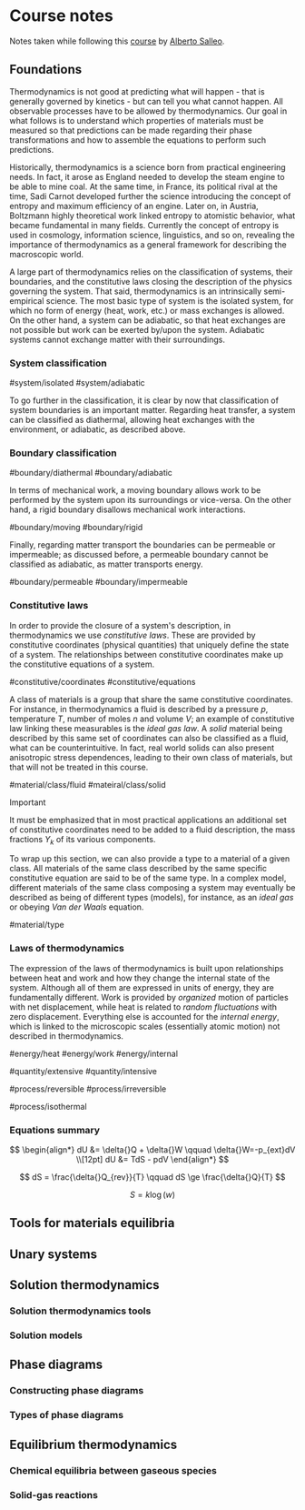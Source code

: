 # Course notes

Notes taken while following this [course](https://learning.edx.org/course/course-v1:StanfordOnline+SOE.XMATSCI0001+1T2020/home) by [Alberto Salleo](https://profiles.stanford.edu/alberto-salleo).

## Foundations

Thermodynamics is not good at predicting what will happen - that is generally governed by kinetics - but can tell you what cannot happen. All observable processes have to be allowed by thermodynamics. Our goal in what follows is to understand which properties of materials must be measured so that predictions can be made regarding their phase transformations and how to assemble the equations to perform such predictions.

Historically, thermodynamics is a science born from practical engineering needs. In fact, it arose as England needed to develop the steam engine to be able to mine coal. At the same time, in France, its political rival at the time, Sadi Carnot developed further the science introducing the concept of entropy and maximum efficiency of an engine. Later on, in Austria, Boltzmann highly theoretical work linked entropy to atomistic behavior, what became fundamental in many fields. Currently the concept of entropy is used in cosmology, information science, linguistics, and so on, revealing the importance of thermodynamics as a general framework for describing the macroscopic world.

A large part of thermodynamics relies on the classification of systems, their boundaries, and the constitutive laws closing the description of the physics governing the system. That said, thermodynamics is an intrinsically semi-empirical science. The most basic type of system is the isolated system, for which no form of energy (heat, work, etc.) or mass exchanges is allowed. On the other hand, a system can be adiabatic, so that heat exchanges are not possible but work can be exerted by/upon the system. Adiabatic systems cannot exchange matter with their surroundings.

### System classification

#system/isolated #system/adiabatic

To go further in the classification, it is clear by now that classification of system boundaries is an important matter. Regarding heat transfer, a system can be classified as diathermal, allowing heat exchanges with the environment, or adiabatic, as described above.

### Boundary classification

#boundary/diathermal #boundary/adiabatic

In terms of mechanical work, a moving boundary allows work to be performed by the system upon its surroundings or vice-versa. On the other hand, a rigid boundary disallows mechanical work interactions.

#boundary/moving #boundary/rigid

Finally, regarding matter transport the boundaries can be permeable or impermeable; as discussed before, a permeable boundary cannot be classified as adiabatic, as matter transports energy.

#boundary/permeable #boundary/impermeable

### Constitutive laws

In order to provide the closure of a system's description, in thermodynamics we use *constitutive laws*. These are provided by constitutive coordinates (physical quantities) that uniquely define the state of a system. The relationships between constitutive coordinates make up the constitutive equations of a system.

#constitutive/coordinates #constitutive/equations

A class of materials is a group that share the same constitutive coordinates. For instance, in thermodynamics a fluid is described by a pressure $p$, temperature $T$, number of moles $n$ and volume $V$; an example of constitutive law linking these measurables is the *ideal gas law*. A *solid* material being described by this same set of coordinates can also be classified as a fluid, what can be counterintuitive. In fact, real world solids can also present anisotropic stress dependences, leading to their own class of materials, but that will not be treated in this course.

#material/class/fluid #mateiral/class/solid

> [!IMPORTANT]
> It must be emphasized that in most practical applications an additional set of constitutive coordinates need to be added to a fluid description, the mass fractions $Y_k$ of its various components.

To wrap up this section, we can also provide a type to a material of a given class. All materials of the same class described by the same specific constitutive equation are said to be of the same type. In a complex model, different materials of the same class composing a system may eventually be described as being of different types (models), for instance, as an *ideal gas* or obeying *Van der Waals* equation.

#material/type 

### Laws of thermodynamics

The expression of the laws of thermodynamics is built upon relationships between heat and work and how they change the internal state of the system. Although all of them are expressed in units of energy, they are fundamentally different. Work is provided by *organized* motion of particles with net displacement, while heat is related to *random fluctuations* with zero displacement. Everything else is accounted for the *internal energy*, which is linked to the microscopic scales (essentially atomic motion) not described in thermodynamics.

#energy/heat #energy/work #energy/internal

#quantity/extensive
#quantity/intensive

#process/reversible
#process/irreversible

#process/isothermal

### Equations summary

$$
\begin{align*}
dU &= \delta{}Q + \delta{}W \qquad \delta{}W=-p_{ext}dV
\\[12pt]
dU &= TdS - pdV
\end{align*}
$$

$$
dS = \frac{\delta{}Q_{rev}}{T}
\qquad
dS \ge \frac{\delta{}Q}{T}
$$

$$
S = k\log(w)
$$

## Tools for materials equilibria

## Unary systems

## Solution thermodynamics

### Solution thermodynamics tools

### Solution models

## Phase diagrams

### Constructing phase diagrams

### Types of phase diagrams

## Equilibrium thermodynamics

### Chemical equilibria between gaseous species

### Solid-gas reactions
